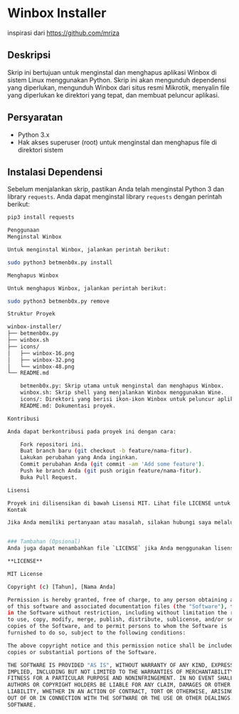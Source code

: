 # Winbox Installer
inspirasi dari https://github.com/mriza

## Deskripsi

Skrip ini bertujuan untuk menginstal dan menghapus aplikasi Winbox di sistem Linux menggunakan Python. Skrip ini akan mengunduh dependensi yang diperlukan, mengunduh Winbox dari situs resmi Mikrotik, menyalin file yang diperlukan ke direktori yang tepat, dan membuat peluncur aplikasi.

## Persyaratan
- Python 3.x
- Hak akses superuser (root) untuk menginstal dan menghapus file di direktori sistem

## Instalasi Dependensi
Sebelum menjalankan skrip, pastikan Anda telah menginstal Python 3 dan library `requests`. Anda dapat menginstal library `requests` dengan perintah berikut:

```bash
pip3 install requests

Penggunaan
Menginstal Winbox

Untuk menginstal Winbox, jalankan perintah berikut:

sudo python3 betmenb0x.py install

Menghapus Winbox

Untuk menghapus Winbox, jalankan perintah berikut:

sudo python3 betmenb0x.py remove

Struktur Proyek

winbox-installer/
├── betmenb0x.py
├── winbox.sh
├── icons/
│   ├── winbox-16.png
│   ├── winbox-32.png
│   └── winbox-48.png
└── README.md

    betmenb0x.py: Skrip utama untuk menginstal dan menghapus Winbox.
    winbox.sh: Skrip shell yang menjalankan Winbox menggunakan Wine.
    icons/: Direktori yang berisi ikon-ikon Winbox untuk peluncur aplikasi.
    README.md: Dokumentasi proyek.

Kontribusi

Anda dapat berkontribusi pada proyek ini dengan cara:

    Fork repositori ini.
    Buat branch baru (git checkout -b feature/nama-fitur).
    Lakukan perubahan yang Anda inginkan.
    Commit perubahan Anda (git commit -am 'Add some feature').
    Push ke branch Anda (git push origin feature/nama-fitur).
    Buka Pull Request.

Lisensi

Proyek ini dilisensikan di bawah Lisensi MIT. Lihat file LICENSE untuk detail lebih lanjut.
Kontak

Jika Anda memiliki pertanyaan atau masalah, silakan hubungi saya melalui email: [email@example.com] atau buka isu di repositori ini.


### Tambahan (Opsional)
Anda juga dapat menambahkan file `LICENSE` jika Anda menggunakan lisensi MIT atau lisensi lainnya. Berikut adalah contoh file `LICENSE` untuk lisensi MIT:

**LICENSE**

MIT License

Copyright (c) [Tahun], [Nama Anda]

Permission is hereby granted, free of charge, to any person obtaining a copy
of this software and associated documentation files (the "Software"), to deal
in the Software without restriction, including without limitation the rights
to use, copy, modify, merge, publish, distribute, sublicense, and/or sell
copies of the Software, and to permit persons to whom the Software is
furnished to do so, subject to the following conditions:

The above copyright notice and this permission notice shall be included in all
copies or substantial portions of the Software.

THE SOFTWARE IS PROVIDED "AS IS", WITHOUT WARRANTY OF ANY KIND, EXPRESS OR
IMPLIED, INCLUDING BUT NOT LIMITED TO THE WARRANTIES OF MERCHANTABILITY,
FITNESS FOR A PARTICULAR PURPOSE AND NONINFRINGEMENT. IN NO EVENT SHALL THE
AUTHORS OR COPYRIGHT HOLDERS BE LIABLE FOR ANY CLAIM, DAMAGES OR OTHER
LIABILITY, WHETHER IN AN ACTION OF CONTRACT, TORT OR OTHERWISE, ARISING FROM,
OUT OF OR IN CONNECTION WITH THE SOFTWARE OR THE USE OR OTHER DEALINGS IN THE
SOFTWARE.
